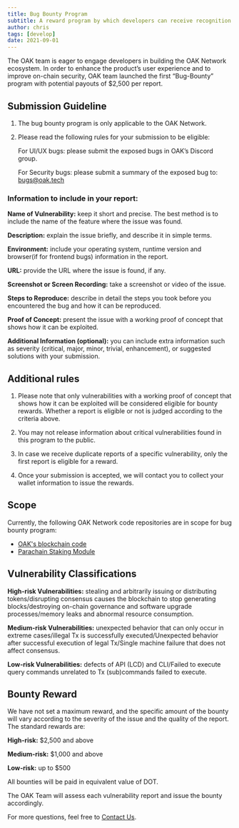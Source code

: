 ```yaml
---
title: Bug Bounty Program
subtitle: A reward program by which developers can receive recognition and compensation for reporting bugs, especially those pertaining to security exploits and vulnerabilities.
author: chris
tags: [develop]
date: 2021-09-01
---
```


The OAK team is eager to engage developers in building the OAK Network ecosystem. In order to enhance the product’s user experience and to improve on-chain security, OAK team launched the first “Bug-Bounty” program with potential payouts of $2,500 per report.
## Submission Guideline

1. The bug bounty program is only applicable to the OAK Network.

2. Please read the following rules for your submission to be eligible:

   For UI/UX bugs: please submit the exposed bugs in OAK’s Discord group.

   For Security bugs: please submit a summary of the exposed bug to: <bugs@oak.tech>

### Information to include in your report:

**Name of Vulnerability:** keep it short and precise. The best method is to include the name of the feature where the issue was found.

**Description:** explain the issue briefly, and describe it in simple terms.

**Environment:** include your operating system, runtime version and browser(if for frontend bugs) information in the report.

**URL:** provide the URL where the issue is found, if any.

**Screenshot or Screen Recording:** take a screenshot or video of the issue.

**Steps to Reproduce:** describe in detail the steps you took before you encountered the bug and how it can be reproduced.

**Proof of Concept:** present the issue with a working proof of concept that shows how it can be exploited.

**Additional Information (optional):** you can include extra information such as severity (critical, major, minor, trivial, enhancement), or suggested solutions with your submission.
## Additional rules

1. Please note that only vulnerabilities with a working proof of concept that shows how it can be exploited will be considered eligible for bounty rewards. Whether a report is eligible or not is judged according to the criteria above.

2. You may not release information about critical vulnerabilities found in this program to the public.

3. In case we receive duplicate reports of a specific vulnerability, only the first report is eligible for a reward.

4. Once your submission is accepted, we will contact you to collect your wallet information to issue the rewards.

## Scope
Currently, the following OAK Network code repositories are in scope for bug bounty program:
- [OAK's blockchain code](https://github.com/OAK-Foundation/OAK-blockchain)
- [Parachain Staking Module](https://github.com/OAK-Foundation/moonbeam/tree/oak-staging/pallets/parachain-staking)

## Vulnerability Classifications
**High-risk Vulnerabilities:** stealing and arbitrarily issuing or distributing tokens/disrupting consensus causes the blockchain to stop generating blocks/destroying on-chain governance and software upgrade processes/memory leaks and abnormal resource consumption.

**Medium-risk Vulnerabilities:** unexpected behavior that can only occur in extreme cases/illegal Tx is successfully executed/Unexpected behavior after successful execution of legal Tx/Single machine failure that does not affect consensus.

**Low-risk Vulnerabilities:** defects of API (LCD) and CLI/Failed to execute query commands unrelated to Tx (sub)commands failed to execute.
## Bounty Reward
We have not set a maximum reward, and the specific amount of the bounty will vary according to the severity of the issue and the quality of the report. The standard rewards are:

**High-risk:** $2,500 and above

**Medium-risk:** $1,000 and above

**Low-risk:** up to $500

All bounties will be paid in equivalent value of DOT.

The OAK Team will assess each vulnerability report and issue the bounty accordingly.

For more questions, feel free to [Contact Us](../contact-us).
